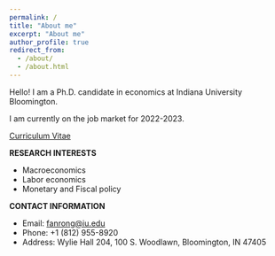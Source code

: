 ```yaml
---
permalink: /
title: "About me"
excerpt: "About me"
author_profile: true
redirect_from: 
  - /about/
  - /about.html
---
```

Hello! I am a Ph.D. candidate in economics at Indiana University Bloomington.

I am currently on the job market for 2022-2023.


[Curriculum Vitae](http://rfan1994.github.io/files/CV_Rong.pdf)

**RESEARCH INTERESTS**

* Macroeconomics
* Labor economics
* Monetary and Fiscal policy

**CONTACT INFORMATION**

* Email: fanrong@iu.edu
* Phone: +1 (812) 955-8920
* Address: Wylie Hall 204, 100 S. Woodlawn, Bloomington, IN 47405
